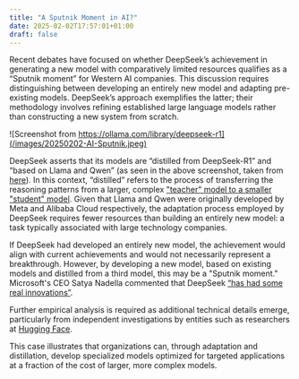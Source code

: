 ```yaml
---
title: "A Sputnik Moment in AI?"
date: 2025-02-02T17:57:01+01:00
draft: false
---
```



Recent debates have focused on whether DeepSeek’s achievement in generating a new model with comparatively limited resources qualifies as a “Sputnik moment” for Western AI companies. This discussion requires distinguishing between developing an entirely new model and adapting pre-existing models. DeepSeek’s approach exemplifies the latter; their methodology involves refining established large language models rather than constructing a new system from scratch.


![Screenshot from https://ollama.com/library/deepseek-r1](/images/20250202-AI-Sputnik.jpeg)


DeepSeek asserts that its models are “distilled from DeepSeek-R1” and “based on Llama and Qwen” (as seen in the above screenshot, taken from [here](https://ollama.com/library/deepseek-r1)). In this context, “distilled” refers to the process of transferring the reasoning patterns from a larger, complex ["teacher" model to a smaller "student" model](https://www.datacamp.com/blog/distillation-llm). Given that Llama and Qwen were originally developed by Meta and Alibaba Cloud respectively, the adaptation process employed by DeepSeek requires fewer resources than building an entirely new model: a task typically associated with large technology companies.

If DeepSeek had developed an entirely new model, the achievement would align with current achievements and would not necessarily represent a breakthrough. However, by developing a new model, based on existing models and distilled from a third model, this may be a "Sputnik moment." Microsoft's CEO Satya Nadella commented that DeepSeek [“has had some real innovations”](https://www.washingtonpost.com/technology/2025/01/30/deepseek-microsoft-meta-investors/).

Further empirical analysis is required as additional technical details emerge, particularly from independent investigations by entities such as researchers at [Hugging Face](https://huggingface.co/blog/open-r1). 

This case illustrates that organizations can, through adaptation and distillation, develop specialized models optimized for targeted applications at a fraction of the cost of larger, more complex models.

